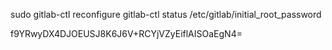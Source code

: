 
sudo gitlab-ctl reconfigure
gitlab-ctl status
/etc/gitlab/initial_root_password

f9YRwyDX4DJOEUSJ8K6J6V+RCYjVZyEiflAISOaEgN4=
